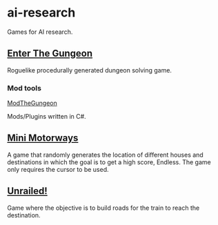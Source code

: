 # ai-research
Games for AI research.

## [Enter The Gungeon](https://store.steampowered.com/app/311690/Enter_the_Gungeon/)

Roguelike procedurally generated dungeon solving game.

### Mod tools
[ModTheGungeon](https://modthegungeon.eu/)

Mods/Plugins written in C#.

## [Mini Motorways](https://store.steampowered.com/app/1127500/Mini_Motorways/)

A game that randomly generates the location of different houses and destinations in which the goal is to get a high score, Endless.
The game only requires the cursor to be used.

## [Unrailed!](https://store.steampowered.com/app/1016920/Unrailed/)

Game where the objective is to build roads for the train to reach the destination.

